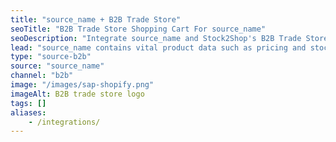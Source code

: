 ```yaml
---
title: "source_name + B2B Trade Store"
seoTitle: "B2B Trade Store Shopping Cart For source_name"
seoDescription: "Integrate source_name and Stock2Shop's B2B Trade Store, and you'll be able to streamline your workflow, simplify the ordering process and save time - and money. Find out more about how a source_name and Stock2Shop's B2B Trade Store Integration can help your business."
lead: "source_name contains vital product data such as pricing and stock levels, as well as customer data such as payment terms and credit limit. Present this information to your wholesale customers with our B2B Trade Store, enabling them to browse your products and place orders directly into their account with just a few clicks. Here’s how we can help you streamline your workflow."
type: "source-b2b"
source: "source_name"
channel: "b2b"
image: "/images/sap-shopify.png"
imageAlt: B2B trade store logo
tags: []
aliases:
    - /integrations/
---
```


